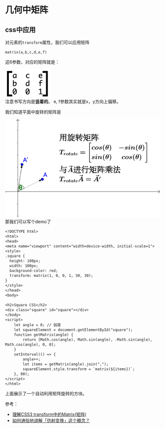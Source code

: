 # 几何中矩阵

## css中应用
对元素的`transform`属性，我们可以应用矩阵
```
matrix(a,b,c,d,e,f)	
```
这6参数，对应的矩阵就是：  

![upload successful](/images/matrix1.png)  
注意书写方向是**竖着的**。  e, f参数其实就是x，y方向上偏移。

<!-- more -->

我们知道平面中旋转的矩阵是

![upload successful](/images/matrix_rotate.png)  
那我们可以写个demo了
```
<!DOCTYPE html>
<html>
<head>
<meta name="viewport" content="width=device-width, initial-scale=1">
<style>
.square {
  height: 100px;
  width: 100px;
  background-color: red;
  transform: matrix(1, 0, 0, 1, 30, 30);
}
</style>
</head>
<body>

<h2>Square CSS</h2>
<div class="square" id="square"></div>
</body>
<script>
    let angle = 0; // 弧度
    let squareElement = document.getElementById("square");
    function getMatrix(angle) {
        return [Math.cos(angle), Math.sin(angle), -Math.sin(angle), Math.cos(angle), 0, 0];
    }
    setInterval(() => {
        angle++;
        let items = getMatrix(angle).join(",");
        squareElement.style.transform = `matrix(${items})`;
    }, 80);
</script>
</html> 
```
上面展示了一个自动利用矩阵旋转的方块。



参考：
* [理解CSS3 transform中的Matrix(矩阵)](https://www.zhangxinxu.com/wordpress/2012/06/css3-transform-matrix-%E7%9F%A9%E9%98%B5/)
* [如何通俗地讲解「仿射变换」这个概念？](https://www.zhihu.com/question/20666664/answer/157400568)
